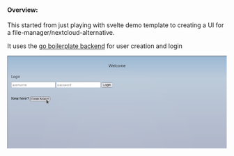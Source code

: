 
#### Overview:
This started from just playing with svelte demo template to creating a UI for a file-manager/nextcloud-alternative.

It uses the [go boilerplate backend](https://github.com/zyros90/go-boilerplate-v1) for user creation and login

![](./svelte-cloud.gif)

